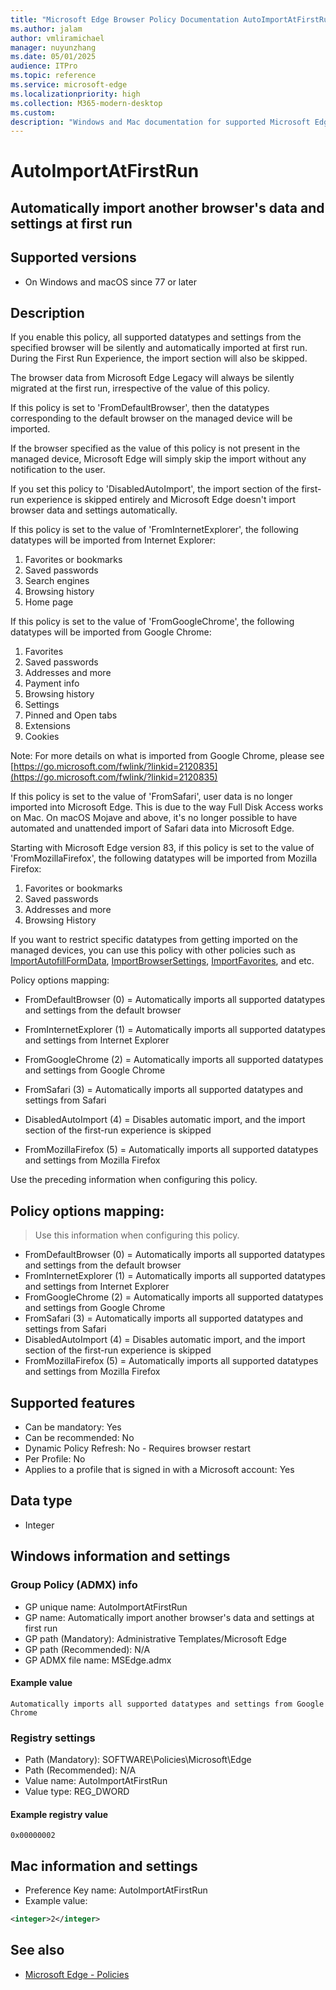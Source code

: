 ```yaml
---
title: "Microsoft Edge Browser Policy Documentation AutoImportAtFirstRun"
ms.author: jalam
author: vmliramichael
manager: nuyunzhang
ms.date: 05/01/2025
audience: ITPro
ms.topic: reference
ms.service: microsoft-edge
ms.localizationpriority: high
ms.collection: M365-modern-desktop
ms.custom:
description: "Windows and Mac documentation for supported Microsoft Edge Browser policy: Automatically import another browser&#x27;s data and settings at first run"
---
```


<!--THIS FILE IS AUTOMATICALLY GENERATED. MANUAL CHANGES WILL BE OVERWRITTEN.-->
<!--Please contact the Microsoft Edge Manageability team with any questions.-->

# AutoImportAtFirstRun

## Automatically import another browser's data and settings at first run


## Supported versions

- On Windows and macOS since 77 or later

## Description

If you enable this policy, all supported datatypes and settings from the specified browser will be silently and automatically imported at first run. During the First Run Experience, the import section will also be skipped.

The browser data from Microsoft Edge Legacy will always be silently migrated at the first run, irrespective of the value of this policy.

If this policy is set to 'FromDefaultBrowser', then the datatypes corresponding to the default browser on the managed device will be imported.

If the browser specified as the value of this policy is not present in the managed device, Microsoft Edge will simply skip the import without any notification to the user.

If you set this policy to 'DisabledAutoImport', the import section of the first-run experience is skipped entirely and Microsoft Edge doesn't import browser data and settings automatically.

If this policy is set to the value of 'FromInternetExplorer', the following datatypes will be imported from Internet Explorer:
1. Favorites or bookmarks
2. Saved passwords
3. Search engines
4. Browsing history
5. Home page

If this policy is set to the value of 'FromGoogleChrome', the following datatypes will be imported from Google Chrome:
1. Favorites
2. Saved passwords
3. Addresses and more
4. Payment info
5. Browsing history
6. Settings
7. Pinned and Open tabs
8. Extensions
9. Cookies

Note: For more details on what is imported from Google Chrome, please see [https://go.microsoft.com/fwlink/?linkid=2120835](https://go.microsoft.com/fwlink/?linkid=2120835)

If this policy is set to the value of 'FromSafari', user data is no longer imported into Microsoft Edge. This is due to the way Full Disk Access works on Mac.
On macOS Mojave and above, it's no longer possible to have automated and unattended import of Safari data into Microsoft Edge.

Starting with Microsoft Edge version 83, if this policy is set to the value of 'FromMozillaFirefox', the following datatypes will be imported from Mozilla Firefox:
1. Favorites or bookmarks
2. Saved passwords
3. Addresses and more
4. Browsing History

If you want to restrict specific datatypes from getting imported on the managed devices, you can use this policy with other policies such as [ImportAutofillFormData](ImportAutofillFormData.md), [ImportBrowserSettings](ImportBrowserSettings.md), [ImportFavorites](ImportFavorites.md), and etc.

Policy options mapping:

* FromDefaultBrowser (0) = Automatically imports all supported datatypes and settings from the default browser

* FromInternetExplorer (1) = Automatically imports all supported datatypes and settings from Internet Explorer

* FromGoogleChrome (2) = Automatically imports all supported datatypes and settings from Google Chrome

* FromSafari (3) = Automatically imports all supported datatypes and settings from Safari

* DisabledAutoImport (4) = Disables automatic import, and the import section of the first-run experience is skipped

* FromMozillaFirefox (5) = Automatically imports all supported datatypes and settings from Mozilla Firefox

Use the preceding information when configuring this policy.

## Policy options mapping:
> Use this information when configuring this policy.

- FromDefaultBrowser (0) = Automatically imports all supported datatypes and settings from the default browser
- FromInternetExplorer (1) = Automatically imports all supported datatypes and settings from Internet Explorer
- FromGoogleChrome (2) = Automatically imports all supported datatypes and settings from Google Chrome
- FromSafari (3) = Automatically imports all supported datatypes and settings from Safari
- DisabledAutoImport (4) = Disables automatic import, and the import section of the first-run experience is skipped
- FromMozillaFirefox (5) = Automatically imports all supported datatypes and settings from Mozilla Firefox

## Supported features

- Can be mandatory: Yes
- Can be recommended: No
- Dynamic Policy Refresh: No - Requires browser restart
- Per Profile: No
- Applies to a profile that is signed in with a Microsoft account: Yes

## Data type

- Integer

## Windows information and settings

### Group Policy (ADMX) info

- GP unique name: AutoImportAtFirstRun
- GP name: Automatically import another browser's data and settings at first run
- GP path (Mandatory): Administrative Templates/Microsoft Edge
- GP path (Recommended): N/A
- GP ADMX file name: MSEdge.admx

#### Example value

```
Automatically imports all supported datatypes and settings from Google Chrome
```

### Registry settings

- Path (Mandatory): SOFTWARE\Policies\Microsoft\Edge
- Path (Recommended): N/A
- Value name: AutoImportAtFirstRun
- Value type: REG_DWORD

#### Example registry value

```
0x00000002
```


## Mac information and settings

- Preference Key name: AutoImportAtFirstRun
- Example value:

```xml
<integer>2</integer>
```

## See also
- [Microsoft Edge - Policies](../microsoft-edge-policies.md)
